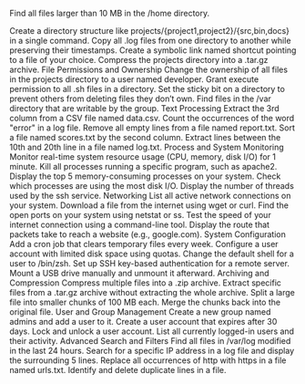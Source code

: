 Find all files larger than 10 MB in the /home directory.

Create a directory structure like projects/{project1,project2}/{src,bin,docs} in a single command.
Copy all .log files from one directory to another while preserving their timestamps.
Create a symbolic link named shortcut pointing to a file of your choice.
Compress the projects directory into a .tar.gz archive.
File Permissions and Ownership
Change the ownership of all files in the projects directory to a user named developer.
Grant execute permission to all .sh files in a directory.
Set the sticky bit on a directory to prevent others from deleting files they don’t own.
Find files in the /var directory that are writable by the group.
Text Processing
Extract the 3rd column from a CSV file named data.csv.
Count the occurrences of the word "error" in a log file.
Remove all empty lines from a file named report.txt.
Sort a file named scores.txt by the second column.
Extract lines between the 10th and 20th line in a file named log.txt.
Process and System Monitoring
Monitor real-time system resource usage (CPU, memory, disk I/O) for 1 minute.
Kill all processes running a specific program, such as apache2.
Display the top 5 memory-consuming processes on your system.
Check which processes are using the most disk I/O.
Display the number of threads used by the ssh service.
Networking
List all active network connections on your system.
Download a file from the internet using wget or curl.
Find the open ports on your system using netstat or ss.
Test the speed of your internet connection using a command-line tool.
Display the route that packets take to reach a website (e.g., google.com).
System Configuration
Add a cron job that clears temporary files every week.
Configure a user account with limited disk space using quotas.
Change the default shell for a user to /bin/zsh.
Set up SSH key-based authentication for a remote server.
Mount a USB drive manually and unmount it afterward.
Archiving and Compression
Compress multiple files into a .zip archive.
Extract specific files from a .tar.gz archive without extracting the whole archive.
Split a large file into smaller chunks of 100 MB each.
Merge the chunks back into the original file.
User and Group Management
Create a new group named admins and add a user to it.
Create a user account that expires after 30 days.
Lock and unlock a user account.
List all currently logged-in users and their activity.
Advanced Search and Filters
Find all files in /var/log modified in the last 24 hours.
Search for a specific IP address in a log file and display the surrounding 5 lines.
Replace all occurrences of http with https in a file named urls.txt.
Identify and delete duplicate lines in a file.
